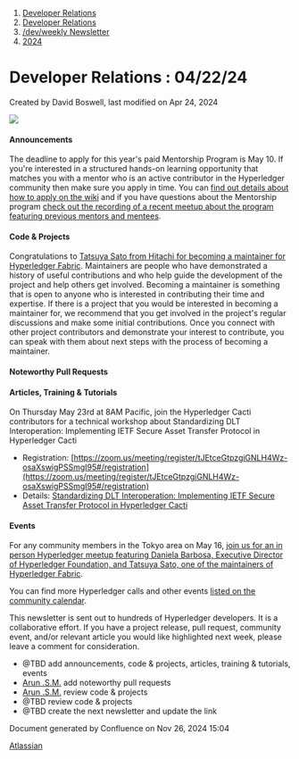 1. [Developer Relations](index.html)
2. [Developer Relations](Developer-Relations_17170434.html)
3. [/dev/weekly Newsletter](17170445.html)
4. [2024](2024_17172152.html)

# Developer Relations : 04/22/24

Created by David Boswell, last modified on Apr 24, 2024

![](attachments/17170434/17171308.png?height=169)

#### Announcements

The deadline to apply for this year's paid Mentorship Program is May 10. If you're interested in a structured hands-on learning opportunity that matches you with a mentor who is an active contributor in the Hyperledger community then make sure you apply in time. You can [find out details about how to apply on the wiki](https://lf-hyperledger.atlassian.net/wiki/display/INTERN/How+to+Apply) and if you have questions about the Mentorship program [check out the recording of a recent meetup about the program featuring previous mentors and mentees](https://www.youtube.com/watch?v=0tP_AbLmAys).

#### Code &amp; Projects

Congratulations to [Tatsuya Sato from Hitachi for becoming a maintainer for Hyperledger Fabric](https://prtimes.jp/main/html/rd/p/000000327.000067590.html). Maintainers are people who have demonstrated a history of useful contributions and who help guide the development of the project and help others get involved. Becoming a maintainer is something that is open to anyone who is interested in contributing their time and expertise. If there is a project that you would be interested in becoming a maintainer for, we recommend that you get involved in the project's regular discussions and make some initial contributions. Once you connect with other project contributors and demonstrate your interest to contribute, you can speak with them about next steps with the process of becoming a maintainer.

#### Noteworthy Pull Requests

#### Articles, Training &amp; Tutorials

On Thursday May 23rd at 8AM Pacific, join the Hyperledger Cacti contributors for a technical workshop about Standardizing DLT Interoperation: Implementing IETF Secure Asset Transfer Protocol in Hyperledger Cacti

- Registration: [https://zoom.us/meeting/register/tJEtceGtpzgiGNLH4Wz-osaXswigPSSmgI95#/registration](https://zoom.us/meeting/register/tJEtceGtpzgiGNLH4Wz-osaXswigPSSmgI95#/registration)
- Details: [Standardizing DLT Interoperation: Implementing IETF Secure Asset Transfer Protocol in Hyperledger Cacti](https://lf-hyperledger.atlassian.net/wiki/spaces/events/pages/21794363/Standardizing+DLT+Interoperation+Implementing+IETF+Secure+Asset+Transfer+Protocol+in+Hyperledger+Cacti)

#### Events

For any community members in the Tokyo area on May 16, [join us for an in person Hyperledger meetup featuring Daniela Barbosa, Executive Director of Hyperledger Foundation, and Tatsuya Sato, one of the maintainers of Hyperledger Fabric](https://www.meetup.com/ja-JP/hyperledger-tokyo/events/300484566/).

You can find more Hyperledger calls and other events [listed on the community calendar](https://lf-hyperledger.atlassian.net/wiki/display/HYP/Calendar+of+Public+Meetings).

This newsletter is sent out to hundreds of Hyperledger developers. It is a collaborative effort. If you have a project release, pull request, community event, and/or relevant article you would like highlighted next week, please leave a comment for consideration.

- @TBD add announcements, code &amp; projects, articles, training &amp; tutorials, events
- [Arun .S.M.](https://lf-hyperledger.atlassian.net/wiki/people/621a0e5097d313006ba7386a?ref=confluence) add noteworthy pull requests
- [Arun .S.M.](https://lf-hyperledger.atlassian.net/wiki/people/621a0e5097d313006ba7386a?ref=confluence) review code &amp; projects
- @TBD review code &amp; projects
- @TBD create the next newsletter and update the link

Document generated by Confluence on Nov 26, 2024 15:04

[Atlassian](http://www.atlassian.com/)
